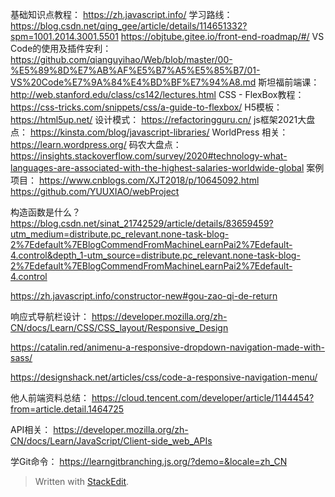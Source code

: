 基础知识点教程：
https://zh.javascript.info/
学习路线：
https://blog.csdn.net/qing_gee/article/details/114651332?spm=1001.2014.3001.5501
https://objtube.gitee.io/front-end-roadmap/#/
VS Code的使用及插件安利：
https://github.com/qianguyihao/Web/blob/master/00-%E5%89%8D%E7%AB%AF%E5%B7%A5%E5%85%B7/01-VS%20Code%E7%9A%84%E4%BD%BF%E7%94%A8.md
斯坦福前端课：
http://web.stanford.edu/class/cs142/lectures.html
CSS - FlexBox教程：
https://css-tricks.com/snippets/css/a-guide-to-flexbox/
H5模板：
https://html5up.net/
设计模式：
https://refactoringguru.cn/
js框架2021大盘点：
https://kinsta.com/blog/javascript-libraries/
WorldPress 相关：
https://learn.wordpress.org/
码农大盘点：
https://insights.stackoverflow.com/survey/2020#technology-what-languages-are-associated-with-the-highest-salaries-worldwide-global
案例项目：
https://www.cnblogs.com/XJT2018/p/10645092.html
https://github.com/YUUXIAO/webProject

构造函数是什么？
https://blog.csdn.net/sinat_21742529/article/details/83659459?utm_medium=distribute.pc_relevant.none-task-blog-2%7Edefault%7EBlogCommendFromMachineLearnPai2%7Edefault-4.control&depth_1-utm_source=distribute.pc_relevant.none-task-blog-2%7Edefault%7EBlogCommendFromMachineLearnPai2%7Edefault-4.control

https://zh.javascript.info/constructor-new#gou-zao-qi-de-return

响应式导航栏设计：
https://developer.mozilla.org/zh-CN/docs/Learn/CSS/CSS_layout/Responsive_Design

https://catalin.red/animenu-a-responsive-dropdown-navigation-made-with-sass/

https://designshack.net/articles/css/code-a-responsive-navigation-menu/

他人前端资料总结：
https://cloud.tencent.com/developer/article/1144454?from=article.detail.1464725

API相关：
https://developer.mozilla.org/zh-CN/docs/Learn/JavaScript/Client-side_web_APIs

学Git命令：
https://learngitbranching.js.org/?demo=&locale=zh_CN



> Written with [StackEdit](https://stackedit.io/).
<!--stackedit_data:
eyJoaXN0b3J5IjpbLTE3ODQ5NzgzNDUsLTEwNjQzNDMyNDgsLT
E5MDUyMTc1MjUsLTk3MjkxNzMzMSwtMzU0MzEzMzA4LDEyNDgz
MTA4MzcsMTY5NTM2NzIzNCwtNjM5MzQ5MzkyLC01Njk3Njg1Mj
RdfQ==
-->
